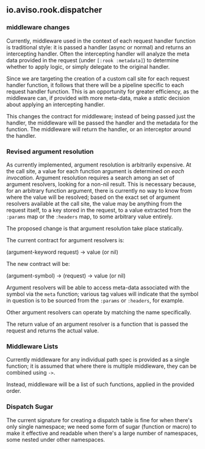 ## io.aviso.rook.dispatcher

### middleware changes

Currently, middleware used in the context of each request handler function is traditional style:
it is passed a handler (async or normal) and returns an intercepting handler. 
Often the intercepting handler will analyze the meta data provided in the request (under `[:rook :metadata]`)
to determine whether to apply logic, or simply delegate to the original handler.

Since we are targeting the creation of a custom call site for each request handler function, it follows
that there will be a pipeline specific to each request handler function.
This is an opportunity for greater efficiency, as the middleware can, if provided with more meta-data,
make a _static_ decision about applying an intercepting handler.

This changes the contract for middleware; instead of being passed just the handler, the middleware will
be passed the handler and the metadata for the function. 
The middleware will return the handler, or an interceptor around the handler.

### Revised argument resolution

As currently implemented, argument resolution is arbitrarily expensive. At the call site, a value for
each function argument is determined _on each invocation_.
Argument resolution requires a search among an set of argument resolvers, looking for a non-nil result.
This is necessary because, for an arbitrary function argument, there is currently no way to know from where
the value will be resolved; based on the exact set of argument resolvers available at the call site,
the value may be anything from the request itself, to a key stored in the request, to a value extracted from
the `:params` map or the `:headers` map, to some arbitrary value entirely.

The proposed change is that argument resolution take place statically. 

The current contract for argument resolvers is:

   (argument-keyword request) -> value (or nil)
   
The new contract will be:

   (argument-symbol) -> (request) -> value  (or nil)
   
Argument resolvers will be able to access meta-data associated with the symbol via the `meta` function; various
tag values will indicate that the symbol in question is to be sourced from the `:params` or `:headers`, for example.

Other argument resolvers can operate by matching the name specifically.

The return value of an argument resolver is a function that is passed the request and returns the actual value.

### Middleware Lists

Currently middleware for any individual path spec is provided as a single function; it is assumed that
where there is multiple middleware, they can be combined using `->`.

Instead, middleware will be a list of such functions, applied in the provided order.

### Dispatch Sugar

The current signature for creating a dispatch table is fine for when there's only single namespace; we need
some form of sugar (function or macro) to make it effective and readable when there's a large number of namespaces,
some nested under other namespaces.